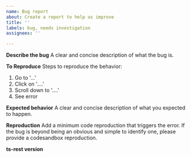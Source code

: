 ```yaml
---
name: Bug report
about: Create a report to help us improve
title: ''
labels: bug, needs investigation
assignees: ''

---
```


**Describe the bug**
A clear and concise description of what the bug is.

**To Reproduce**
Steps to reproduce the behavior:
1. Go to '...'
2. Click on '....'
3. Scroll down to '....'
4. See error

**Expected behavior**
A clear and concise description of what you expected to happen.

**Reproduction**
Add a minimum code reproduction that triggers the error. If the bug is beyond being an obvious and simple to identify one, please provide a codesandbox reproduction.

**ts-rest version**
